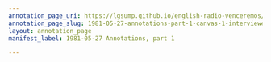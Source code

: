 ```yaml
---
annotation_page_uri: https://lgsump.github.io/english-radio-venceremos/annotations/1981-05-27-annotations-part-1-canvas-1-interviewer.json
annotation_page_slug: 1981-05-27-annotations-part-1-canvas-1-interviewer
layout: annotation_page
manifest_label: 1981-05-27 Annotations, part 1

---
```

